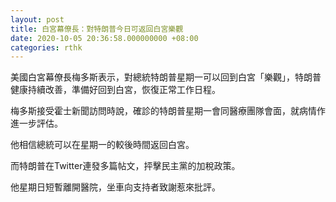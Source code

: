 ```yaml
---
layout: post
title: 白宮幕僚長：對特朗普今日可返回白宮樂觀
date: 2020-10-05 20:36:58.000000000 +08:00
categories: rthk
---
```


美國白宮幕僚長梅多斯表示，對總統特朗普星期一可以回到白宮「樂觀」，特朗普健康持續改善，準備好回到白宮，恢復正常工作日程。

梅多斯接受霍士新聞訪問時說，確診的特朗普星期一會同醫療團隊會面，就病情作進一步評估。

他相信總統可以在星期一的較後時間返回白宮。

而特朗普在Twitter連發多篇帖文，抨擊民主黨的加稅政策。

他星期日短暫離開醫院，坐車向支持者致謝惹來批評。
